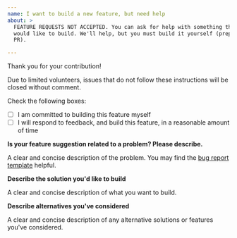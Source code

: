 ```yaml
---
name: I want to build a new feature, but need help
about: >
  FEATURE REQUESTS NOT ACCEPTED. You can ask for help with something that you
  would like to build. We'll help, but you must build it yourself (prepare a
  PR).

---
```


Thank you for your contribution!

Due to limited volunteers, issues that do not follow these instructions will be
closed without comment.

Check the following boxes:

- [ ] I am committed to building this feature myself
- [ ] I will respond to feedback, and build this feature, in a reasonable amount
  of time

**Is your feature suggestion related to a problem? Please describe.**

A clear and concise description of the problem. You may find the
[bug report template](https://github.com/paper-trail-gem/paper_trail/blob/master/.github/ISSUE_TEMPLATE/bug_report.md)
helpful.

**Describe the solution you'd like to build**

A clear and concise description of what you want to build.

**Describe alternatives you've considered**

A clear and concise description of any alternative solutions or features you've
considered.
